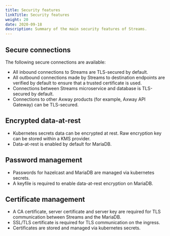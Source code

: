 ```yaml
---
title: Security features
linkTitle: Security features
weight: 20
date: 2020-09-18
description: Summary of the main security features of Streams.
---
```


## Secure connections

The following secure connections are available:

* All inbound connections to Streams are TLS-secured by default.
* All outbound connections made by Streams to destination endpoints are verified by default to ensure that a trusted certificate is used.
* Connections between Streams microservice and database is TLS-secured by default.
* Connections to other Axway products (for example, Axway API Gateway) can be TLS-secured.

## Encrypted data-at-rest

* Kubernetes secrets data can be encrypted at rest. Raw encryption key can be stored within a KMS provider.
* Data-at-rest is enabled by default for MariaDB.

## Password management

* Passwords for hazelcast and MariaDB are managed via kubernetes secrets.  
* A keyfile is required to enable data-at-rest encryption on MariaDB.

## Certificate management

* A CA certificate, server certificate and server key are required for TLS communication between Streams and the MariaDB.
* SSL/TLS certificate is required for TLS communication on the ingress.
* Certificates are stored and managed via kubernetes secrets.
